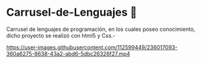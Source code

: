 # Carrusel-de-Lenguajes 🎠
Carrusel de lenguajes de programación, en los cuales poseo conocimiento, dicho proyecto se realizó con html5 y Css.-

https://user-images.githubusercontent.com/112599449/236017093-360a6275-8638-43a2-abd6-5dbc26326f27.mp4

